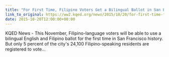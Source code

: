 ```yaml
---
title: "For First Time, Filipino Voters Get a Bilingual Ballot in San Francisco"
link_to_original: https://ww2.kqed.org/news/2015/10/20/for-first-time-filipino-voters-get-a-bilingual-ballot-in-san-francisco)  
date: 2015-10-20T12:00:00+00:00
---
```

  
KQED News - This November, Filipino-language voters will be able to use a bilingual English and Filipino ballot for the first time in San Francisco history. But only 5 percent of the city's 24,100 Filipino-speaking residents are registered to vote...  


